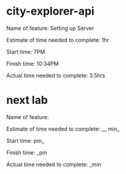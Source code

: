 # city-explorer-api

Name of feature: Setting up Server

Estimate of time needed to complete: 1hr

Start time: 7PM

Finish time: 10:34PM

Actual time needed to complete: 3.5hrs

# next lab

Name of feature: 

Estimate of time needed to complete: __ min_

Start time: pm_

Finish time: _pm

Actual time needed to complete: _min